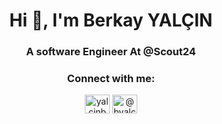 
<h1 align="center">Hi 👋, I'm Berkay YALÇIN</h1>  
<h3 align="center">A software Engineer At @Scout24</h3>  
  
  
<h3 align="center">Connect with me:</h3>  
<p align="center">
<a href="https://linkedin.com/in/yalcinberkay" target="blank"><img align="center" src="https://cdn.jsdelivr.net/npm/simple-icons@3.0.1/icons/linkedin.svg" alt="yalcinberkay" height="30" width="40" /></a>
<a href="https://medium.com/@byalcin" target="blank"><img align="center" src="https://cdn.jsdelivr.net/npm/simple-icons@3.0.1/icons/medium.svg" alt="@byalcin" height="30" width="40" /></a>  
</p>  
